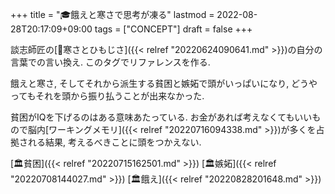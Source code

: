 +++
title = "🎓餓えと寒さで思考が凍る"
lastmod = 2022-08-28T20:17:09+09:00
tags = ["CONCEPT"]
draft = false
+++

談志師匠の[🔖寒さとひもじさ]({{< relref "20220624090641.md" >}})の自分の言葉での言い換え. このタグでリファレンスを作る.

餓えと寒さ, そしてそれから派生する貧困と嫉妬で頭がいっぱいになり, どうやってもそれを頭から振り払うことが出来なかった.

貧困がIQを下げるのはある意味あたっている. お金があれば考えなくてもいいもので脳内[ワーキングメモリ]({{< relref "20220716094338.md" >}})が多くを占拠される結果, 考えるべきことに頭をつかえない.

[🏛貧困]({{< relref "20220715162501.md" >}}) [🏛嫉妬]({{< relref "20220708144027.md" >}}) [🏛餓え]({{< relref "20220828201648.md" >}})
